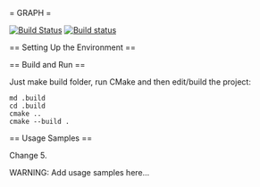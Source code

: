 = GRAPH =

[![Build Status](https://travis-ci.org/zhenyatnk/graph.svg?branch=master)](https://travis-ci.org/zhenyatnk/templateproj)
[![Build status](https://ci.appveyor.com/api/projects/status/lmnvxxrdfrf75vrp/branch/master?svg=true)](https://ci.appveyor.com/project/zhenyatnk/graph/branch/master)

== Setting Up the Environment ==

== Build and Run ==

Just make build folder, run CMake and then edit/build the project:

```
md .build
cd .build
cmake ..
cmake --build .
```
== Usage Samples ==

Change 5.

WARNING: Add usage samples here...

